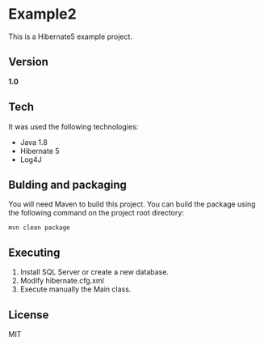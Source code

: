 # Example2

This is a Hibernate5 example project.

## Version 
**1.0**
	
## Tech

It was used the following technologies:

* Java 1.8
* Hibernate 5
* Log4J

## Bulding and packaging

You will need Maven to build this project. You can build the package using the following command on the project root directory:

    mvn clean package

## Executing

1. Install SQL Server or create a new database.
2. Modify hibernate.cfg.xml
3. Execute manually the Main class. 

## License
MIT
